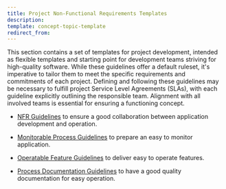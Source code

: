 ```yaml
---
title: Project Non-Functional Requirements Templates
description: 
template: concept-topic-template
redirect_from:
---
```


This section contains a set of templates for project development, intended as flexible templates and starting point for development teams striving for high-quality software. While these guidelines offer a default ruleset, it's imperative to tailor them to meet the specific requirements and commitments of each project. Defining and following these guidelines may be necessary to fulfill project Service Level Agreements (SLAs), with each guideline explicitly outlining the responsible team. Alignment with all involved teams is essential for ensuring a functioning concept.

* [NFR Guidelines](/docs/dg/dev/best-practices/project-nfr-templates/nfr-guidelines.html) to ensure a good collaboration between application development and operation.

* [Monitorable Process Guidelines](/docs/dg/dev/best-practices/project-nfr-templates/monitorable-process-guidelines.html) to prepare an easy to monitor application.

* [Operatable Feature Guidelines](/docs/dg/dev/best-practices/project-nfr-templates/operatable-feature-guidelines.html) to deliver easy to operate features. 

* [Process Documentation Guidelines](/docs/dg/dev/best-practices/project-nfr-templates/process-documentation-guidelines.html) to have a good quality documentation for easy operation.
